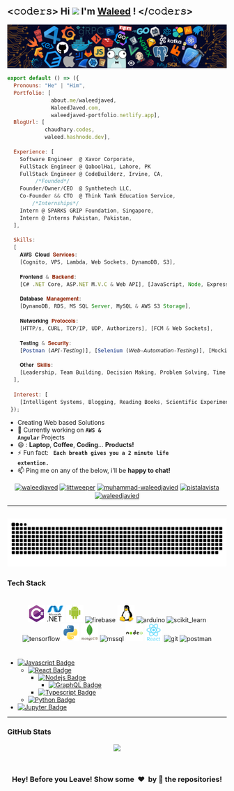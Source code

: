 
## <𝚌𝚘𝚍𝚎𝚛𝚜> Hi <img src="./images/Hi.gif" width="30px"> I'm [Waleed][linkedin_Handle]  !  </𝚌𝚘𝚍𝚎𝚛𝚜>
<p align="center"> <img align="center" src="https://github.com/Nitesh-thapliyal/Nitesh-thapliyal/blob/main/footer.png"> </p>

<!--    - <Code>23+ years of living a comical life!</code> -->
```js
export default () => ({
  Pronouns: "He" | "Him",
  Portfolio: [
              about.me/waleedjaved,
              WaleedJaved.com, 
              waleedjaved-portfolio.netlify.app],
  BlogUrl: [
            chaudhary.codes,
            waleed.hashnode.dev],
  
  Experience: [    
    Software Engineer  @ Xavor Corporate,
    FullStack Engineer @ QaboolHai, Lahore, PK
    FullStack Engineer @ CodeBuilderz, Irvine, CA,
         /*Founded*/
    Founder/Owner/CEO  @ Synthetech LLC,
    Co-Founder && CTO  @ Think Tank Education Service,
        /*Internships*/
    Intern @ SPARKS GRIP Foundation, Singapore,
    Intern @ Interns Pakistan, Pakistan,
  ],
  
  Skills: 
  [
    𝐀𝐖𝐒 𝐂𝐥𝐨𝐮𝐝 𝐒𝐞𝐫𝐯𝐢𝐜𝐞𝐬:
    [Cognito, VPS, Lambda, Web Sockets, DynamoDB, S3],

    𝐅𝐫𝐨𝐧𝐭𝐞𝐧𝐝 & 𝐁𝐚𝐜𝐤𝐞𝐧𝐝:
    [C# .NET Core, ASP.NET M.V.C & Web API], [JavaScript, Node, Express,React , SCSS & Tailwind-CSS],

    𝐃𝐚𝐭𝐚𝐛𝐚𝐬𝐞 𝐌𝐚𝐧𝐚𝐠𝐞𝐦𝐞𝐧𝐭:
    [DynamoDB, RDS, MS SQL Server, MySQL & AWS S3 Storage],

    𝐍𝐞𝐭𝐰𝐨𝐫𝐤𝐢𝐧𝐠 𝐏𝐫𝐨𝐭𝐨𝐜𝐨𝐥𝐬:
    [HTTP/s, CURL, TCP/IP, UDP, Authorizers], [FCM & Web Sockets],

    𝐓𝐞𝐬𝐭𝐢𝐧𝐠 & 𝐒𝐞𝐜𝐮𝐫𝐢𝐭𝐲:
    [Postman (𝘈𝘗𝘐-𝘛𝘦𝘴𝘵𝘪𝘯𝘨)], [Selenium (𝘞𝘦𝘣-𝘈𝘶𝘵𝘰𝘮𝘢𝘵𝘪𝘰𝘯-𝘛𝘦𝘴𝘵𝘪𝘯𝘨)], [Mocking Lambdas (𝘚𝘦𝘳𝘷𝘦𝘳𝘭𝘦𝘴𝘴-𝘛𝘦𝘴𝘵𝘪𝘯𝘨)], 
    
    𝐎𝐭h𝐞𝐫 𝐒𝐤𝐢𝐥𝐥𝐬:
    [Leadership, Team Building, Decision Making, Problem Solving, Time Management, Rapid Learner],
  ],
  
  Interest: [
    [Intelligent Systems, Blogging, Reading Books, Scientific Experimenting]
 });
 ```
 
  - Creating Web based Solutions
  - 🔭 Currently working on <code>**AWS & Angular**</code> Projects
  - 😄 : **Laptop**, **Coffee**, **Coding**... **Products!**
  - ⚡ Fun fact: <code> **Each breath gives you a 2 minute life extention.**</code>
  - 📫 Ping me on any of the below, i'll be **happy to chat!**

<p align="center">
  <a href="https://dev.to/waleedjaved" target="blank"><img align="center" src="https://cdn.jsdelivr.net/npm/simple-icons@3.0.1/icons/dev-dot-to.svg" alt="waleedjaved" height="30" width="40" /></a>
  <a href="https://twitter.com/codeChaudhary" target="blank"><img align="center" src="https://cdn.jsdelivr.net/npm/simple-icons@3.0.1/icons/twitter.svg" alt="littweeper" height="30" width="40" /></a>
  <a href="https://linkedin.com/in/muhammad-waleedjavied" target="blank"><img align="center" src="https://cdn.jsdelivr.net/npm/simple-icons@3.0.1/icons/linkedin.svg" alt="muhammad-waleedjavied" height="30" width="40" /></a>
  <a href="https://instagram.com/codeChaudhary" target="blank"><img align="center" src="https://cdn.jsdelivr.net/npm/simple-icons@3.0.1/icons/instagram.svg" alt="pistalavista" height="30" width="40" /></a>
  <a href="https://www.hackerrank.com/waleedjavied" target="blank"><img align="center" src="https://cdn.jsdelivr.net/npm/simple-icons@3.0.1/icons/hackerrank.svg" alt="waleedjavied" height="30" width="40" /></a>
</p>

---
![](https://raw.githubusercontent.com/Platane/snk/output/github-contribution-grid-snake.svg)
---
### Tech Stack
<div class="row" style="box-sizing: border-box; display:flex;">
  <div class="column" style="float: right;width: 50%;padding: 10px;">
      <p align="center">  
      <img src="https://raw.githubusercontent.com/devicons/devicon/master/icons/csharp/csharp-original.svg" alt="csharp" width="40" height="40"/>
      <img src="https://raw.githubusercontent.com/devicons/devicon/master/icons/dot-net/dot-net-original-wordmark.svg" alt="dotnet" width="40" height="40"/>
      <img src="https://raw.githubusercontent.com/devicons/devicon/master/icons/android/android-original-wordmark.svg" alt="android" width="40" height="40"/> 
      <img src="https://www.vectorlogo.zone/logos/firebase/firebase-icon.svg" alt="firebase" width="40" height="40"/>
      <img src="https://raw.githubusercontent.com/devicons/devicon/master/icons/linux/linux-original.svg" alt="linux" width="40" height="40"/>
      <img src="https://cdn.worldvectorlogo.com/logos/arduino-1.svg" alt="arduino" width="40" height="40"/>
      <img src="https://upload.wikimedia.org/wikipedia/commons/0/05/Scikit_learn_logo_small.svg" alt="scikit_learn" width="40" height="40"/>
      <img src="https://www.vectorlogo.zone/logos/tensorflow/tensorflow-icon.svg" alt="tensorflow" width="40" height="40"/>
      <img src="https://raw.githubusercontent.com/devicons/devicon/master/icons/python/python-original.svg" alt="python" width="40" height="40"/>
      <img src="https://raw.githubusercontent.com/devicons/devicon/master/icons/mongodb/mongodb-original-wordmark.svg" alt="mongodb" width="40" height="40"/>
      <img src="https://cdn.worldvectorlogo.com/logos/microsoft-sql-server.svg" alt="mssql" width="40" height="40"/>
      <img src="https://raw.githubusercontent.com/devicons/devicon/master/icons/nodejs/nodejs-original-wordmark.svg" alt="nodejs" width="40" height="40"/> </a> 
      <img src="https://raw.githubusercontent.com/devicons/devicon/master/icons/react/react-original-wordmark.svg" alt="react" width="40" height="40"/>
      <img src="https://www.vectorlogo.zone/logos/git-scm/git-scm-icon.svg" alt="git" width="40" height="40"/>
      <img src="https://www.vectorlogo.zone/logos/getpostman/getpostman-icon.svg" alt="postman" width="40" height="40"/>
      </p>
  </div>
</div>

<!-- TODO: Make technologies links takes you to repositories -->
- [![Javascript Badge](https://img.shields.io/badge/-Javascript-F0DB4F?style=for-the-badge&labelColor=white&logo=javascript&logoColor=F0DB4F)](#)
  - [![React Badge](https://img.shields.io/badge/-React-61DBFB?style=for-the-badge&labelColor=white&logo=react&logoColor=61DBFB)](#) 
    - [![Nodejs Badge](https://img.shields.io/badge/-Nodejs-3C873A?style=for-the-badge&labelColor=white&logo=node.js&logoColor=3C873A)](#)
      - [![GraphQL Badge](https://img.shields.io/badge/-GraphQl-e535ab?style=for-the-badge&labelColor=white&logo=node.js&logoColor=e535ab)](#)
    - [![Typescript Badge](https://img.shields.io/badge/-ASP.NET-5C2D91?style=for-the-badge&labelColor=white&logo=.NET&logoColor=5C2D91)](#)
  - [![Python Badge](https://img.shields.io/badge/-Python-3776AB?style=for-the-badge&labelColor=white&logo=Python&logoColor=3776AB)](#)
- [![Jupyter Badge](https://img.shields.io/badge/-Jupyter-F37626?style=for-the-badge&labelColor=white&logo=jupyter&logoColor=F37626)](#)

---

### GitHub Stats

<!-- <p align="center">
  <a href="https://github.com/waleed-javed/github-profile-trophy" target="_blank">
      <img height="180" width="160" src="https://github.com/Nitesh-thapliyal/Nitesh-thapliyal/blob/main/left.png">
       <img align="center" src="https://github-readme-stats.vercel.app/api/top-langs?username=waleed-javed&show_icons=true&locale=en&layout=compact&theme=radical">
      <img height="180" width="160" src="https://github.com/Nitesh-thapliyal/Nitesh-thapliyal/blob/main/right.png">
  </a>
</p> -->


<p align="center">
   <a href="https://github.com/waleed-javed/github-profile-trophy" target="_blank">
<!--       <img height="180" width="160" src="https://github.com/Nitesh-thapliyal/Nitesh-thapliyal/blob/main/left.png"> -->
      <img align="center" src="https://github-readme-streak-stats.herokuapp.com?user=waleed-javed&hide_border=true"/>
<!--       <img height="180" width="160" src="https://github.com/Nitesh-thapliyal/Nitesh-thapliyal/blob/main/right.png"> -->
   </a>
</p>
<br/>

<!-- <p align="center">
<img align="center" src="https://github-readme-stats-omega-umber.vercel.app/api?username=waleed-javed&show_icons=false&count_private=true&theme=dark">  
</p> -->


<h3 align="center"> Hey! Before you Leave! Show some &nbsp;❤️&nbsp; by 🌟 the repositories!</h3>

[Blog_Link]:(https://hashnode.com/@waleedjavied)
[Uni_Link]:(https://www.comsats.edu.pk)
[MLSA_Link]:(https://studentambassadors.microsoft.com)
[Insta_Handle]:(https://www.instagram.com/pistalavista/)
[Youtube_Handle]:(https://www.youtube.com/channel/UCkeF8NzFYYzxgERAAoxr85A?view_as=subscriber)
[Linkedin_Handle]:(https://www.linkedin.com/in/muhammad-waleedjaved/)
[Twitter_Handle]:(https://twitter.com/litTweeper) 
[Mail_me]:(mailto:waleedjavied@gmail.com)
[visit_Count]:(https://komarev.com/ghpvc/?username=nescafestar&label=Profile%20views&color=0e75b6&style=flat")

